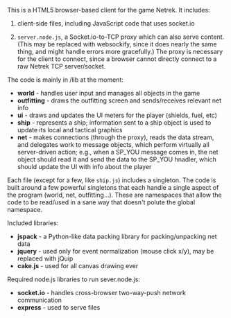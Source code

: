 This is a HTML5 browser-based client for the game Netrek.  It includes:

  1. client-side files, including JavaScript code that uses socket.io

  2. `server.node.js`, a Socket.io-to-TCP proxy which can also serve content.  (This may be replaced with websockify, since it does nearly the same thing, and might handle errors more gracefully.)  The proxy is necessary for the client to connect, since a browser cannot directly connect to a raw Netrek TCP server/socket.

The code is mainly in /lib at the moment:

* **world** - handles user input and manages all objects in the game
* **outfitting** - draws the outfitting screen and sends/receives relevant net info
* **ui** - draws and updates the UI meters for the player (shields, fuel, etc)
* **ship** - represents a ship; information sent to a ship object is used to update its local and tactical graphics
* **net** - makes connections (through the proxy), reads the data stream, and delegates work to message objects, which perform virtually all server-driven action; e.g., when a SP\_YOU message comes in, the net object should read it and send the data to the SP\_YOU hnadler, which should update the UI with info about the player

Each file (except for a few, like `ship.js`) includes a singleton.  The code is built around a few powerful singletons that each handle a single aspect of the program (world, net, outfitting...).  These are namespaces that allow the code to be read/used in a sane way that doesn't polute the global namespace.

Included libraries:

* **jspack** - a Python-like data packing library for packing/unpacking net data
* **jquery** - used only for event normalization (mouse click x/y), may be replaced with jQuip
* **cake.js** - used for all canvas drawing ever

Required node.js libraries to run sever.node.js:

* **socket.io** - handles cross-browser two-way-push network communication
* **express** - used to serve files
